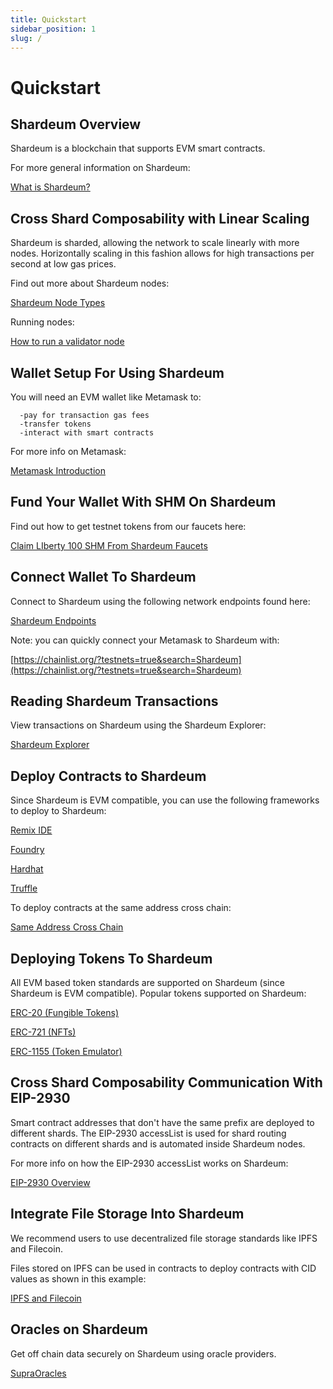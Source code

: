 ```yaml
---
title: Quickstart
sidebar_position: 1
slug: /
---
```


# Quickstart

## Shardeum Overview

Shardeum is a blockchain that supports EVM smart contracts.

For more general information on Shardeum:

[What is Shardeum?](/introduction/what-is-shardeum)

## Cross Shard Composability with Linear Scaling

Shardeum is sharded, allowing the network to scale linearly with more nodes.
Horizontally scaling in this fashion allows for high transactions per second at low gas prices.

Find out more about Shardeum nodes:

[Shardeum Node Types](/node/types)

Running nodes:

[How to run a validator node](/Node/Run/Validator)

## Wallet Setup For Using Shardeum

You will need an EVM wallet like Metamask to:

      -pay for transaction gas fees
      -transfer tokens
      -interact with smart contracts

For more info on Metamask:

[Metamask Introduction](/wallets/MetaMask/introduction)

## Fund Your Wallet With SHM On Shardeum

Find out how to get testnet tokens from our faucets here:

[Claim LIberty 100 SHM From Shardeum Faucets](/faucet/claim)

## Connect Wallet To Shardeum

Connect to Shardeum using the following network endpoints found here:

[Shardeum Endpoints](/network/endpoints)

Note: you can quickly connect your Metamask to Shardeum with:

[https://chainlist.org/?testnets=true&search=Shardeum](https://chainlist.org/?testnets=true&search=Shardeum)

## Reading Shardeum Transactions

View transactions on Shardeum using the Shardeum Explorer:

[Shardeum Explorer](/network/explorer)

## Deploy Contracts to Shardeum

Since Shardeum is EVM compatible, you can use the following frameworks to deploy to Shardeum:

[Remix IDE](/smart-contracts/deploy/remix)

[Foundry](/smart-contracts/deploy/foundry)

[Hardhat](/smart-contracts/deploy/hardhat)

[Truffle](/smart-contracts/deploy/truffle)

To deploy contracts at the same address cross chain:

[Same Address Cross Chain](/smart-contracts/deploy/sameAddress)

## Deploying Tokens To Shardeum

All EVM based token standards are supported on Shardeum (since Shardeum is EVM compatible).
Popular tokens supported on Shardeum:

[ERC-20 (Fungible Tokens)](/smart-contracts/tokens/ERC-20)

[ERC-721 (NFTs)](/smart-contracts/tokens/ERC-721)

[ERC-1155 (Token Emulator)](/smart-contracts/tokens/ERC-1155)

## Cross Shard Composability Communication With EIP-2930

Smart contract addresses that don't have the same prefix are deployed to different shards.
The EIP-2930 accessList is used for shard routing contracts on different shards and is automated inside Shardeum nodes. 

For more info on how the EIP-2930 accessList works on Shardeum:

[EIP-2930 Overview](/smart-contracts/EIP-2930/multicallContract)

## Integrate File Storage Into Shardeum

We recommend users to use decentralized file storage standards like IPFS and Filecoin.

Files stored on IPFS can be used in contracts to deploy contracts with CID values as shown in this example:

[IPFS and Filecoin](/storage/ipfsAndFilecoin)

## Oracles on Shardeum

Get off chain data securely on Shardeum using oracle providers.

[SupraOracles](/oracles/supraoracles)